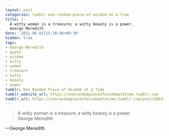 ```yaml
---
layout: post
categories: tumblr one-random-piece-of-wisdom-at-a-time
title: |-
  A witty woman is a treasure; a witty beauty is a power.
  George Meredith
date: '2011-06-01T15:30:56+09:30'
hidden: true
tags:
- George-Meredith
- quote
- wisdom
- witty
- women
- treasure
- witty
- beauty
- power
tumblr: One Random Piece of Wisdom at a Time
tumblr_website_url: https://onerandompieceofwisdomatatime.tumblr.com
tumblr_url: https://onerandompieceofwisdomatatime.tumblr.com/post/6064330820/a-witty-woman-is-a-treasure-a-witty-beauty-is-a
---
```

> A witty woman is a treasure; a witty beauty is a power.  
> George Meredith

—George Meredith
